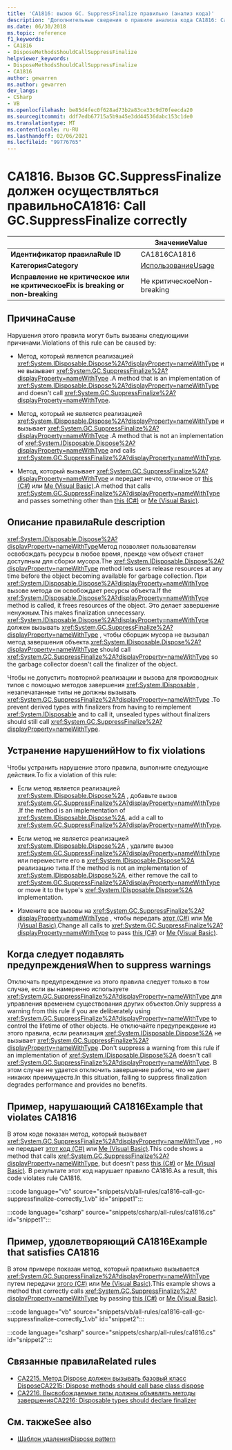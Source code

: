 ```yaml
---
title: 'CA1816: вызов GC. SuppressFinalize правильно (анализ кода)'
description: 'Дополнительные сведения о правиле анализа кода CA1816: Call GC. SuppressFinalize правильно'
ms.date: 06/30/2018
ms.topic: reference
f1_keywords:
- CA1816
- DisposeMethodsShouldCallSuppressFinalize
helpviewer_keywords:
- DisposeMethodsShouldCallSuppressFinalize
- CA1816
author: gewarren
ms.author: gewarren
dev_langs:
- CSharp
- VB
ms.openlocfilehash: be85d4fec0f628ad73b2a83ce33c9d70feecda20
ms.sourcegitcommit: ddf7edb67715a5b9a45e3dd44536dabc153c1de0
ms.translationtype: MT
ms.contentlocale: ru-RU
ms.lasthandoff: 02/06/2021
ms.locfileid: "99776765"
---
```

# <a name="ca1816-call-gcsuppressfinalize-correctly"></a><span data-ttu-id="6471e-103">CA1816. Вызов GC.SuppressFinalize должен осуществляться правильно</span><span class="sxs-lookup"><span data-stu-id="6471e-103">CA1816: Call GC.SuppressFinalize correctly</span></span>

| | <span data-ttu-id="6471e-104">Значение</span><span class="sxs-lookup"><span data-stu-id="6471e-104">Value</span></span> |
|-|-|
| <span data-ttu-id="6471e-105">**Идентификатор правила**</span><span class="sxs-lookup"><span data-stu-id="6471e-105">**Rule ID**</span></span> |<span data-ttu-id="6471e-106">CA1816</span><span class="sxs-lookup"><span data-stu-id="6471e-106">CA1816</span></span>|
| <span data-ttu-id="6471e-107">**Категория**</span><span class="sxs-lookup"><span data-stu-id="6471e-107">**Category**</span></span> |[<span data-ttu-id="6471e-108">Использование</span><span class="sxs-lookup"><span data-stu-id="6471e-108">Usage</span></span>](usage-warnings.md)|
| <span data-ttu-id="6471e-109">**Исправление не критическое или не критическое**</span><span class="sxs-lookup"><span data-stu-id="6471e-109">**Fix is breaking or non-breaking**</span></span> |<span data-ttu-id="6471e-110">Не критическое</span><span class="sxs-lookup"><span data-stu-id="6471e-110">Non-breaking</span></span>|

## <a name="cause"></a><span data-ttu-id="6471e-111">Причина</span><span class="sxs-lookup"><span data-stu-id="6471e-111">Cause</span></span>

<span data-ttu-id="6471e-112">Нарушения этого правила могут быть вызваны следующими причинами.</span><span class="sxs-lookup"><span data-stu-id="6471e-112">Violations of this rule can be caused by:</span></span>

- <span data-ttu-id="6471e-113">Метод, который является реализацией <xref:System.IDisposable.Dispose%2A?displayProperty=nameWithType> и не вызывает <xref:System.GC.SuppressFinalize%2A?displayProperty=nameWithType> .</span><span class="sxs-lookup"><span data-stu-id="6471e-113">A method that is an implementation of <xref:System.IDisposable.Dispose%2A?displayProperty=nameWithType> and doesn't call <xref:System.GC.SuppressFinalize%2A?displayProperty=nameWithType>.</span></span>

- <span data-ttu-id="6471e-114">Метод, который не является реализацией <xref:System.IDisposable.Dispose%2A?displayProperty=nameWithType> и вызывает <xref:System.GC.SuppressFinalize%2A?displayProperty=nameWithType> .</span><span class="sxs-lookup"><span data-stu-id="6471e-114">A method that is not an implementation of <xref:System.IDisposable.Dispose%2A?displayProperty=nameWithType> and calls <xref:System.GC.SuppressFinalize%2A?displayProperty=nameWithType>.</span></span>

- <span data-ttu-id="6471e-115">Метод, который вызывает <xref:System.GC.SuppressFinalize%2A?displayProperty=nameWithType> и передает нечто, отличное от [this (C#)](../../../csharp/language-reference/keywords/this.md) или [Me (Visual Basic)](../../../visual-basic/programming-guide/program-structure/me-my-mybase-and-myclass.md#me).</span><span class="sxs-lookup"><span data-stu-id="6471e-115">A method that calls <xref:System.GC.SuppressFinalize%2A?displayProperty=nameWithType> and passes something other than [this (C#)](../../../csharp/language-reference/keywords/this.md) or [Me (Visual Basic)](../../../visual-basic/programming-guide/program-structure/me-my-mybase-and-myclass.md#me).</span></span>

## <a name="rule-description"></a><span data-ttu-id="6471e-116">Описание правила</span><span class="sxs-lookup"><span data-stu-id="6471e-116">Rule description</span></span>

<span data-ttu-id="6471e-117"><xref:System.IDisposable.Dispose%2A?displayProperty=nameWithType>Метод позволяет пользователям освобождать ресурсы в любое время, прежде чем объект станет доступным для сборки мусора.</span><span class="sxs-lookup"><span data-stu-id="6471e-117">The <xref:System.IDisposable.Dispose%2A?displayProperty=nameWithType> method lets users release resources at any time before the object becoming available for garbage collection.</span></span> <span data-ttu-id="6471e-118">При <xref:System.IDisposable.Dispose%2A?displayProperty=nameWithType> вызове метода он освобождает ресурсы объекта.</span><span class="sxs-lookup"><span data-stu-id="6471e-118">If the <xref:System.IDisposable.Dispose%2A?displayProperty=nameWithType> method is called, it frees resources of the object.</span></span> <span data-ttu-id="6471e-119">Это делает завершение ненужным.</span><span class="sxs-lookup"><span data-stu-id="6471e-119">This makes finalization unnecessary.</span></span> <span data-ttu-id="6471e-120"><xref:System.IDisposable.Dispose%2A?displayProperty=nameWithType> должен вызывать <xref:System.GC.SuppressFinalize%2A?displayProperty=nameWithType> , чтобы сборщик мусора не вызывал метод завершения объекта.</span><span class="sxs-lookup"><span data-stu-id="6471e-120"><xref:System.IDisposable.Dispose%2A?displayProperty=nameWithType> should call <xref:System.GC.SuppressFinalize%2A?displayProperty=nameWithType> so the garbage collector doesn't call the finalizer of the object.</span></span>

<span data-ttu-id="6471e-121">Чтобы не допустить повторной реализации и вызова для производных типов с помощью методов завершения <xref:System.IDisposable> , незапечатанные типы не должны вызывать <xref:System.GC.SuppressFinalize%2A?displayProperty=nameWithType> .</span><span class="sxs-lookup"><span data-stu-id="6471e-121">To prevent derived types with finalizers from having to reimplement <xref:System.IDisposable> and to call it, unsealed types without finalizers should still call <xref:System.GC.SuppressFinalize%2A?displayProperty=nameWithType>.</span></span>

## <a name="how-to-fix-violations"></a><span data-ttu-id="6471e-122">Устранение нарушений</span><span class="sxs-lookup"><span data-stu-id="6471e-122">How to fix violations</span></span>

<span data-ttu-id="6471e-123">Чтобы устранить нарушение этого правила, выполните следующие действия.</span><span class="sxs-lookup"><span data-stu-id="6471e-123">To fix a violation of this rule:</span></span>

- <span data-ttu-id="6471e-124">Если метод является реализацией <xref:System.IDisposable.Dispose%2A> , добавьте вызов <xref:System.GC.SuppressFinalize%2A?displayProperty=nameWithType> .</span><span class="sxs-lookup"><span data-stu-id="6471e-124">If the method is an implementation of <xref:System.IDisposable.Dispose%2A>, add a call to <xref:System.GC.SuppressFinalize%2A?displayProperty=nameWithType>.</span></span>

- <span data-ttu-id="6471e-125">Если метод не является реализацией <xref:System.IDisposable.Dispose%2A> , удалите вызов <xref:System.GC.SuppressFinalize%2A?displayProperty=nameWithType> или переместите его в <xref:System.IDisposable.Dispose%2A> реализацию типа.</span><span class="sxs-lookup"><span data-stu-id="6471e-125">If the method is not an implementation of <xref:System.IDisposable.Dispose%2A>, either remove the call to <xref:System.GC.SuppressFinalize%2A?displayProperty=nameWithType> or move it to the type's <xref:System.IDisposable.Dispose%2A> implementation.</span></span>

- <span data-ttu-id="6471e-126">Измените все вызовы на <xref:System.GC.SuppressFinalize%2A?displayProperty=nameWithType> , чтобы передать [этот (C#)](../../../csharp/language-reference/keywords/this.md) или [Me (Visual Basic)](../../../visual-basic/programming-guide/program-structure/me-my-mybase-and-myclass.md#me).</span><span class="sxs-lookup"><span data-stu-id="6471e-126">Change all calls to <xref:System.GC.SuppressFinalize%2A?displayProperty=nameWithType> to pass [this (C#)](../../../csharp/language-reference/keywords/this.md) or [Me (Visual Basic)](../../../visual-basic/programming-guide/program-structure/me-my-mybase-and-myclass.md#me).</span></span>

## <a name="when-to-suppress-warnings"></a><span data-ttu-id="6471e-127">Когда следует подавлять предупреждения</span><span class="sxs-lookup"><span data-stu-id="6471e-127">When to suppress warnings</span></span>

<span data-ttu-id="6471e-128">Отключать предупреждение из этого правила следует только в том случае, если вы намеренно используете <xref:System.GC.SuppressFinalize%2A?displayProperty=nameWithType> для управления временем существования других объектов.</span><span class="sxs-lookup"><span data-stu-id="6471e-128">Only suppress a warning from this rule if you are deliberately using <xref:System.GC.SuppressFinalize%2A?displayProperty=nameWithType> to control the lifetime of other objects.</span></span> <span data-ttu-id="6471e-129">Не отключайте предупреждение из этого правила, если реализация <xref:System.IDisposable.Dispose%2A> не вызывает <xref:System.GC.SuppressFinalize%2A?displayProperty=nameWithType> .</span><span class="sxs-lookup"><span data-stu-id="6471e-129">Don't suppress a warning from this rule if an implementation of <xref:System.IDisposable.Dispose%2A> doesn't call <xref:System.GC.SuppressFinalize%2A?displayProperty=nameWithType>.</span></span> <span data-ttu-id="6471e-130">В этом случае не удается отключить завершение работы, что не дает никаких преимуществ.</span><span class="sxs-lookup"><span data-stu-id="6471e-130">In this situation, failing to suppress finalization degrades performance and provides no benefits.</span></span>

## <a name="example-that-violates-ca1816"></a><span data-ttu-id="6471e-131">Пример, нарушающий CA1816</span><span class="sxs-lookup"><span data-stu-id="6471e-131">Example that violates CA1816</span></span>

<span data-ttu-id="6471e-132">В этом коде показан метод, который вызывает <xref:System.GC.SuppressFinalize%2A?displayProperty=nameWithType> , но не передает [этот код (C#)](../../../csharp/language-reference/keywords/this.md) или [Me (Visual Basic)](../../../visual-basic/programming-guide/program-structure/me-my-mybase-and-myclass.md#me).</span><span class="sxs-lookup"><span data-stu-id="6471e-132">This code shows a method that calls <xref:System.GC.SuppressFinalize%2A?displayProperty=nameWithType>, but doesn't pass [this (C#)](../../../csharp/language-reference/keywords/this.md) or [Me (Visual Basic)](../../../visual-basic/programming-guide/program-structure/me-my-mybase-and-myclass.md#me).</span></span> <span data-ttu-id="6471e-133">В результате этот код нарушает правило CA1816.</span><span class="sxs-lookup"><span data-stu-id="6471e-133">As a result, this code violates rule CA1816.</span></span>

:::code language="vb" source="snippets/vb/all-rules/ca1816-call-gc-suppressfinalize-correctly_1.vb" id="snippet1":::

:::code language="csharp" source="snippets/csharp/all-rules/ca1816.cs" id="snippet1":::

## <a name="example-that-satisfies-ca1816"></a><span data-ttu-id="6471e-134">Пример, удовлетворяющий CA1816</span><span class="sxs-lookup"><span data-stu-id="6471e-134">Example that satisfies CA1816</span></span>

<span data-ttu-id="6471e-135">В этом примере показан метод, который правильно вызывается <xref:System.GC.SuppressFinalize%2A?displayProperty=nameWithType> путем передачи [этого (C#)](../../../csharp/language-reference/keywords/this.md) или [Me (Visual Basic)](../../../visual-basic/programming-guide/program-structure/me-my-mybase-and-myclass.md#me).</span><span class="sxs-lookup"><span data-stu-id="6471e-135">This example shows a method that correctly calls <xref:System.GC.SuppressFinalize%2A?displayProperty=nameWithType> by passing [this (C#)](../../../csharp/language-reference/keywords/this.md) or [Me (Visual Basic)](../../../visual-basic/programming-guide/program-structure/me-my-mybase-and-myclass.md#me).</span></span>

:::code language="vb" source="snippets/vb/all-rules/ca1816-call-gc-suppressfinalize-correctly_1.vb" id="snippet2":::

:::code language="csharp" source="snippets/csharp/all-rules/ca1816.cs" id="snippet2":::

## <a name="related-rules"></a><span data-ttu-id="6471e-136">Связанные правила</span><span class="sxs-lookup"><span data-stu-id="6471e-136">Related rules</span></span>

- [<span data-ttu-id="6471e-137">CA2215. Метод Dispose должен вызывать базовый класс Dispose</span><span class="sxs-lookup"><span data-stu-id="6471e-137">CA2215: Dispose methods should call base class dispose</span></span>](ca2215.md)
- [<span data-ttu-id="6471e-138">CA2216. Высвобождаемые типы должны объявлять методы завершения</span><span class="sxs-lookup"><span data-stu-id="6471e-138">CA2216: Disposable types should declare finalizer</span></span>](ca2216.md)

## <a name="see-also"></a><span data-ttu-id="6471e-139">См. также</span><span class="sxs-lookup"><span data-stu-id="6471e-139">See also</span></span>

- [<span data-ttu-id="6471e-140">Шаблон удаления</span><span class="sxs-lookup"><span data-stu-id="6471e-140">Dispose pattern</span></span>](../../../standard/garbage-collection/implementing-dispose.md)
